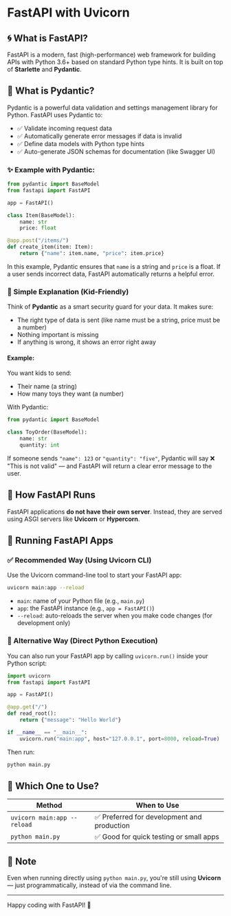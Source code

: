 # FastAPI with Uvicorn

## 🌀 What is FastAPI?
FastAPI is a modern, fast (high-performance) web framework for building APIs with Python 3.6+ based on standard Python type hints. It is built on top of **Starlette** and **Pydantic**.

## 🧱 What is Pydantic?
Pydantic is a powerful data validation and settings management library for Python. FastAPI uses Pydantic to:

- ✅ Validate incoming request data
- ✅ Automatically generate error messages if data is invalid
- ✅ Define data models with Python type hints
- ✅ Auto-generate JSON schemas for documentation (like Swagger UI)

### ✨ Example with Pydantic:
```python
from pydantic import BaseModel
from fastapi import FastAPI

app = FastAPI()

class Item(BaseModel):
    name: str
    price: float

@app.post("/items/")
def create_item(item: Item):
    return {"name": item.name, "price": item.price}
```
In this example, Pydantic ensures that `name` is a string and `price` is a float. If a user sends incorrect data, FastAPI automatically returns a helpful error.

### 🧒 Simple Explanation (Kid-Friendly)
Think of **Pydantic** as a smart security guard for your data. It makes sure:

- The right type of data is sent (like name must be a string, price must be a number)
- Nothing important is missing
- If anything is wrong, it shows an error right away

#### Example:
You want kids to send:
- Their name (a string)
- How many toys they want (a number)

With Pydantic:
```python
from pydantic import BaseModel

class ToyOrder(BaseModel):
    name: str
    quantity: int
```
If someone sends `"name": 123` or `"quantity": "five"`, Pydantic will say ❌ "This is not valid" — and FastAPI will return a clear error message to the user.

## 🚀 How FastAPI Runs
FastAPI applications **do not have their own server**. Instead, they are served using ASGI servers like **Uvicorn** or **Hypercorn**.

## 🔧 Running FastAPI Apps

### ✅ Recommended Way (Using Uvicorn CLI)
Use the Uvicorn command-line tool to start your FastAPI app:

```bash
uvicorn main:app --reload
```

- `main`: name of your Python file (e.g., `main.py`)
- `app`: the FastAPI instance (e.g., `app = FastAPI()`)
- `--reload`: auto-reloads the server when you make code changes (for development only)

### 🧪 Alternative Way (Direct Python Execution)
You can also run your FastAPI app by calling `uvicorn.run()` inside your Python script:

```python
import uvicorn
from fastapi import FastAPI

app = FastAPI()

@app.get("/")
def read_root():
    return {"message": "Hello World"}

if __name__ == "__main__":
    uvicorn.run("main:app", host="127.0.0.1", port=8000, reload=True)
```

Then run:
```bash
python main.py
```

## 🤔 Which One to Use?
| Method                        | When to Use             |
|------------------------------|--------------------------|
| `uvicorn main:app --reload` | ✅ Preferred for development and production |
| `python main.py`            | ✅ Good for quick testing or small apps     |

## 📌 Note
Even when running directly using `python main.py`, you're still using **Uvicorn** — just programmatically, instead of via the command line.

---
Happy coding with FastAPI! 🎉
